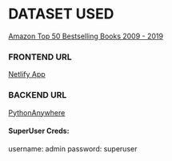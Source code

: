 # DATASET USED

[Amazon Top 50 Bestselling Books 2009 - 2019](https://github.com/dphi-official/Datasets/blob/master/Amazon%20Top%2050%20Bestselling%20Books%202009%20-%202019.csv)

### FRONTEND URL
[Netlify App](https://4marsha1-books-marketplace.netlify.app/)

### BACKEND URL
[PythonAnywhere](https://4marsha1.pythonanywhere.com/)

#### SuperUser Creds:
username: admin
password: superuser
